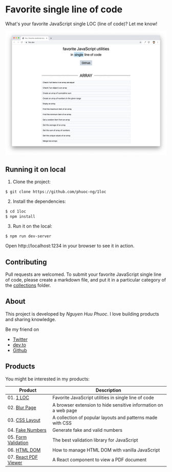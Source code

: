 # Favorite single line of code

What's your favorite JavaScript single LOC (line of code)? Let me know!

![JavaScript single LOC](public/assets/screenshot.png)

## Running it on local

1. Clone the project:

~~~ console
$ git clone https://github.com/phuoc-ng/1loc
~~~

2. Install the dependencies:

~~~ console
$ cd 1loc
$ npm install
~~~

3. Run it on the local:

~~~
$ npm run dev-server
~~~

Open http://localhost:1234 in your browser to see it in action.

## Contributing

Pull requests are welcomed. To submit your favorite JavaScript single line of code, please create a markdown file, and put it in 
a particular category of the [collections](collections) folder.

## About

This project is developed by _Nguyen Huu Phuoc_. I love building products and sharing knowledge.

Be my friend on
* [Twitter](https://twitter.com/nghuuphuoc)
* [dev.to](https://dev.to/phuocng)
* [Github](https://github.com/phuoc-ng)

## Products

You might be interested in my products:

| Product                                               | Description                                                       |
|-------------------------------------------------------|-------------------------------------------------------------------|
| 01. [1 LOC](https://1loc.dev)                         | Favorite JavaScript utilities in single line of code              |
| 02. [Blur Page](https://blur.page)                    | A browser extension to hide sensitive information on a web page   |
| 03. [CSS Layout](https://csslayout.io)                | A collection of popular layouts and patterns made with CSS        |
| 04. [Fake Numbers](https://fakenumbers.io)            | Generate fake and valid numbers                                   |
| 05. [Form Validation](https://formvalidation.io)      | The best validation library for JavaScript                        |
| 06. [HTML DOM](https://htmldom.dev)                   | How to manage HTML DOM with vanilla JavaScript                    |
| 07. [React PDF Viewer](https://react-pdf-viewer.dev)  | A React component to view a PDF document                          |

